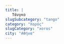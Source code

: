 ```yaml
---
title: |
   Τάνγκο
slugSubcategory: "tango"
category: "Χορός"
slugCategory: "xoros"
city: "Αθήνα"
---
```



